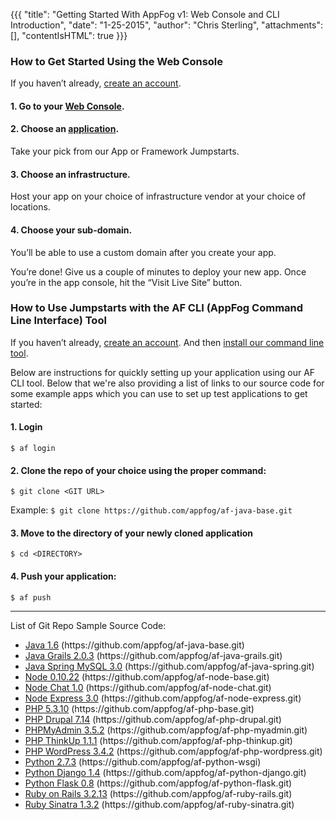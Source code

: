 {{{
  "title": "Getting Started With AppFog v1: Web Console and CLI Introduction",
  "date": "1-25-2015",
  "author": "Chris Sterling",
  "attachments": [],
  "contentIsHTML": true
}}}

<h3 id="startonweb">How to Get Started Using the Web Console</h3>
<p>If you haven’t already, <a href="http://console.appfog.com/signup">create an account</a>.</p>
<h4>1. Go to your <a href="https://console.appfog.com/login">Web Console</a>.</h4>
<h4>2. Choose an <a href="https://console.appfog.com/apps/new">application</a>.</h4>
<p>Take your pick from our App or Framework Jumpstarts.</p>
<h4>3. Choose an infrastructure.</h4>
<p>Host your app on your choice of infrastructure vendor at your choice of locations.</p>
<h4>4. Choose your sub-domain.</h4>
<p>You’ll be able to use a custom domain after you create your app.</p>
<p>You’re done! Give us a couple of minutes to deploy your new app. Once you’re in the app console, hit the “Visit Live Site” button.</p>
<h3 id="startonafcli">How to Use Jumpstarts with the AF CLI (AppFog Command Line Interface) Tool</h3>
<p>If you haven’t already, <a href="http://console.appfog.com/signup">create an account</a>. And then <a href="appfog-cli-tool-manual.md">install our command line tool</a>.</p>
<p>Below are instructions for quickly setting up your application using our AF CLI tool. Below that we're also providing a list of links to our source code for some example apps which you can use to set up test applications to get started:</p>
<h4>1. Login</h4>
<p><code>$ af login</code></p>
<h4>2. Clone the repo of your choice using the proper command:</h4>
<p><code>$ git clone &lt;GIT URL&gt;</code></p>
<p>Example: <code>$ git clone https://github.com/appfog/af-java-base.git</code></p>
<h4>3. Move to the directory of your newly cloned application</h4>
<p><code>$ cd &lt;DIRECTORY&gt;</code></p>
<h4>4. Push your application:</h4>
<p><code>$ af push</code></p>
<hr />
<p>List of Git Repo Sample Source Code:</p>
<ul>
<li><a href="https://github.com/appfog/af-java-base.git">Java 1.6</a> (https://github.com/appfog/af-java-base.git)</li>
<li><a href="https://github.com/appfog/af-java-grails.git">Java Grails 2.0.3</a> (https://github.com/appfog/af-java-grails.git)</li>
<li><a href="https://github.com/appfog/af-java-spring.git">Java Spring MySQL 3.0</a> (https://github.com/appfog/af-java-spring.git)</li>
<li><a href="https://github.com/appfog/af-node-base.git">Node 0.10.22</a> (https://github.com/appfog/af-node-base.git)</li>
<li><a href="https://github.com/appfog/af-node-chat.git">Node Chat 1.0</a> (https://github.com/appfog/af-node-chat.git)</li>
<li><a href="https://github.com/appfog/af-node-express.git">Node Express 3.0</a> (https://github.com/appfog/af-node-express.git)</li>
<li><a href="https://github.com/appfog/af-php-base.git">PHP 5.3.10</a> (https://github.com/appfog/af-php-base.git)</li>
<li><a href="https://github.com/appfog/af-php-drupal.git">PHP Drupal 7.14</a> (https://github.com/appfog/af-php-drupal.git)</li>
<li><a href="https://github.com/appfog/af-php-myadmin.git">PHPMyAdmin 3.5.2</a> (https://github.com/appfog/af-php-myadmin.git)</li>
<li><a href="https://github.com/appfog/af-php-thinkup.git">PHP ThinkUp 1.1.1</a> (https://github.com/appfog/af-php-thinkup.git)</li>
<li><a href="https://github.com/appfog/af-php-wordpress.git">PHP WordPress 3.4.2</a> (https://github.com/appfog/af-php-wordpress.git)</li>
<li><a href="https://github.com/appfog/af-python-wsgi">Python 2.7.3</a> (https://github.com/appfog/af-python-wsgi)</li>
<li><a href="https://github.com/appfog/af-python-django.git">Python Django 1.4</a> (https://github.com/appfog/af-python-django.git)</li>
<li><a href="https://github.com/appfog/af-python-flask.git">Python Flask 0.8</a> (https://github.com/appfog/af-python-flask.git)</li>
<li><a href="https://github.com/appfog/af-ruby-rails.git">Ruby on Rails 3.2.13</a> (https://github.com/appfog/af-ruby-rails.git)</li>
<li><a href="https://github.com/appfog/af-ruby-sinatra.git">Ruby Sinatra 1.3.2</a> (https://github.com/appfog/af-ruby-sinatra.git)</li>
</ul>
